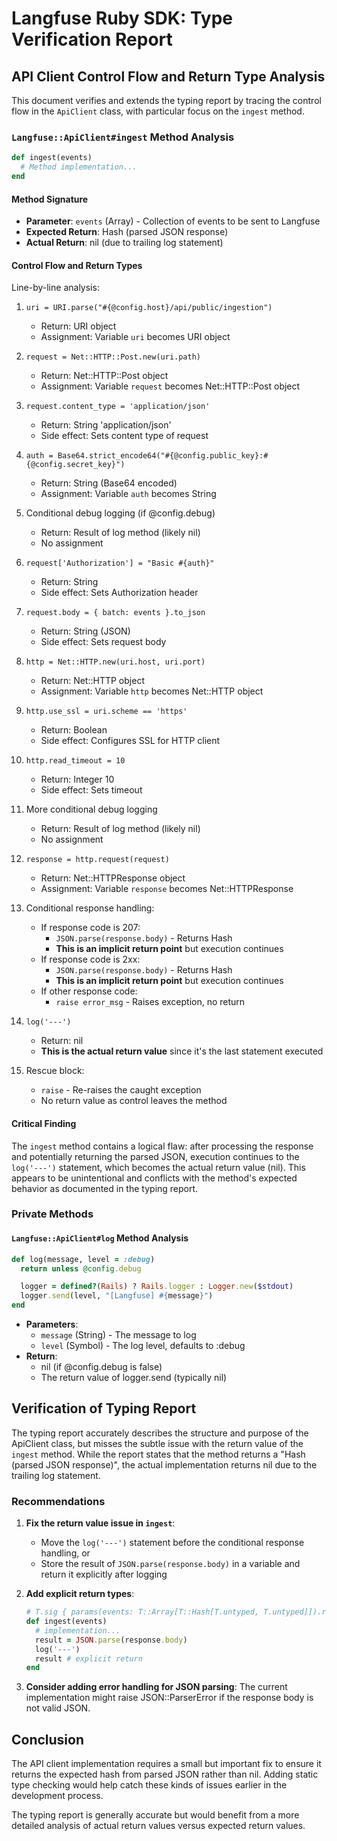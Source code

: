 # Langfuse Ruby SDK: Type Verification Report

## API Client Control Flow and Return Type Analysis

This document verifies and extends the typing report by tracing the control flow in the `ApiClient` class, with particular focus on the `ingest` method.

### `Langfuse::ApiClient#ingest` Method Analysis

```ruby
def ingest(events)
  # Method implementation...
end
```

#### Method Signature

- **Parameter**: `events` (Array<Hash>) - Collection of events to be sent to Langfuse
- **Expected Return**: Hash (parsed JSON response)
- **Actual Return**: nil (due to trailing log statement)

#### Control Flow and Return Types

Line-by-line analysis:

1. `uri = URI.parse("#{@config.host}/api/public/ingestion")`

   - Return: URI object
   - Assignment: Variable `uri` becomes URI object

2. `request = Net::HTTP::Post.new(uri.path)`

   - Return: Net::HTTP::Post object
   - Assignment: Variable `request` becomes Net::HTTP::Post object

3. `request.content_type = 'application/json'`

   - Return: String 'application/json'
   - Side effect: Sets content type of request

4. `auth = Base64.strict_encode64("#{@config.public_key}:#{@config.secret_key}")`

   - Return: String (Base64 encoded)
   - Assignment: Variable `auth` becomes String

5. Conditional debug logging (if @config.debug)

   - Return: Result of log method (likely nil)
   - No assignment

6. `request['Authorization'] = "Basic #{auth}"`

   - Return: String
   - Side effect: Sets Authorization header

7. `request.body = { batch: events }.to_json`

   - Return: String (JSON)
   - Side effect: Sets request body

8. `http = Net::HTTP.new(uri.host, uri.port)`

   - Return: Net::HTTP object
   - Assignment: Variable `http` becomes Net::HTTP object

9. `http.use_ssl = uri.scheme == 'https'`

   - Return: Boolean
   - Side effect: Configures SSL for HTTP client

10. `http.read_timeout = 10`

    - Return: Integer 10
    - Side effect: Sets timeout

11. More conditional debug logging

    - Return: Result of log method (likely nil)
    - No assignment

12. `response = http.request(request)`

    - Return: Net::HTTPResponse object
    - Assignment: Variable `response` becomes Net::HTTPResponse

13. Conditional response handling:

    - If response code is 207:
      - `JSON.parse(response.body)` - Returns Hash
      - **This is an implicit return point** but execution continues
    - If response code is 2xx:
      - `JSON.parse(response.body)` - Returns Hash
      - **This is an implicit return point** but execution continues
    - If other response code:
      - `raise error_msg` - Raises exception, no return

14. `log('---')`

    - Return: nil
    - **This is the actual return value** since it's the last statement executed

15. Rescue block:
    - `raise` - Re-raises the caught exception
    - No return value as control leaves the method

#### Critical Finding

The `ingest` method contains a logical flaw: after processing the response and potentially returning the parsed JSON, execution continues to the `log('---')` statement, which becomes the actual return value (nil). This appears to be unintentional and conflicts with the method's expected behavior as documented in the typing report.

### Private Methods

#### `Langfuse::ApiClient#log` Method Analysis

```ruby
def log(message, level = :debug)
  return unless @config.debug

  logger = defined?(Rails) ? Rails.logger : Logger.new($stdout)
  logger.send(level, "[Langfuse] #{message}")
end
```

- **Parameters**:
  - `message` (String) - The message to log
  - `level` (Symbol) - The log level, defaults to :debug
- **Return**:
  - nil (if @config.debug is false)
  - The return value of logger.send (typically nil)

## Verification of Typing Report

The typing report accurately describes the structure and purpose of the ApiClient class, but misses the subtle issue with the return value of the `ingest` method. While the report states that the method returns a "Hash (parsed JSON response)", the actual implementation returns nil due to the trailing log statement.

### Recommendations

1. **Fix the return value issue in `ingest`**:

   - Move the `log('---')` statement before the conditional response handling, or
   - Store the result of `JSON.parse(response.body)` in a variable and return it explicitly after logging

2. **Add explicit return types**:

   ```ruby
   # T.sig { params(events: T::Array[T::Hash[T.untyped, T.untyped]]).returns(T::Hash[String, T.untyped]) }
   def ingest(events)
     # implementation...
     result = JSON.parse(response.body)
     log('---')
     result # explicit return
   end
   ```

3. **Consider adding error handling for JSON parsing**:
   The current implementation might raise JSON::ParserError if the response body is not valid JSON.

## Conclusion

The API client implementation requires a small but important fix to ensure it returns the expected hash from parsed JSON rather than nil. Adding static type checking would help catch these kinds of issues earlier in the development process.

The typing report is generally accurate but would benefit from a more detailed analysis of actual return values versus expected return values.
